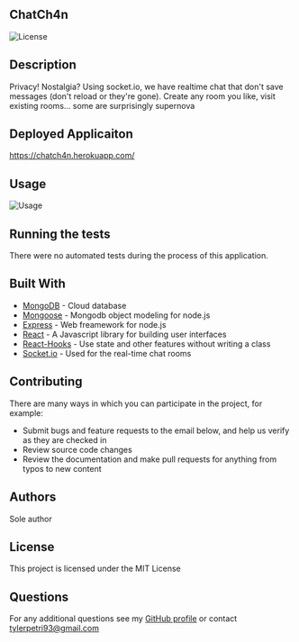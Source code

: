 ## ChatCh4n

![License](https://img.shields.io/badge/License-MIT-green.svg)

## Description

Privacy! Nostalgia? Using socket.io, we have realtime chat that don't save messages (don't reload or they're gone). Create any room you like, visit existing rooms... some are surprisingly supernova

## Deployed Applicaiton

https://chatch4n.herokuapp.com/

## Usage

![Usage](https://media.giphy.com/media/YNy9NsmSvakoXoTi3L/giphy.gif)

## Running the tests

There were no automated tests during the process of this application.

## Built With

* [MongoDB](https://www.mongodb.com/) - Cloud database
* [Mongoose](https://mongoosejs.com/) - Mongodb object modeling for node.js
* [Express](https://expressjs.com/) - Web freamework for node.js
* [React](https://reactjs.org/) - A Javascript library for building user interfaces
* [React-Hooks](https://reactjs.org/docs/hooks-intro.html) - Use state and other features without writing a class
* [Socket.io](https://socket.io/) - Used for the real-time chat rooms

## Contributing

There are many ways in which you can participate in the project, for example: 
* Submit bugs and feature requests to the email below, and help us verify as they are checked in 
* Review source code changes
* Review the documentation and make pull requests for anything from typos to new content

## Authors

Sole author

## License

This project is licensed under the MIT License

## Questions

For any additional questions see my [GitHub profile](http://github.com/tylerpetri) or contact tylerpetri93@gmail.com
